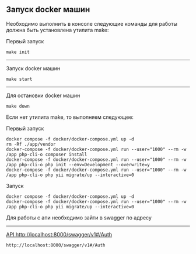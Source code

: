 Запуск docker машин
---
Необходимо выполнить в консоле следующие команды для работы должна быть установлена утилита make:

Первый запуск

```
make init
```

---
Запуск docker машин

```
make start
```

___
Для остановки docker машин

```
make down
```

Если нет утилита make, то выполняем следующее:

Первый запуск

```
docker compose -f docker/docker-compose.yml up -d
rm -Rf ./app/vendor
docker-compose -f docker/docker-compose.yml run --user="1000" --rm -w /app php-cli-o composer install
docker-compose -f docker/docker-compose.yml run --user="1000" --rm -w /app php-cli-o php init --env=Development --overwrite=y
docker-compose -f docker/docker-compose.yml run --user="1000" --rm -w /app php-cli-o php yii migrate/up --interactive=0
```

Запуск

```
docker compose -f docker/docker-compose.yml up -d
docker-compose -f docker/docker-compose.yml run --user="1000" --rm -w /app php-cli-o php yii migrate/up --interactive=0
```

Для работы с апи необходимо зайти в swagger по адресу
___
[API http://localhost:8000/swagger/v1#/Auth](http://localhost:8000/swagger/v1#/Auth)

```
http://localhost:8000/swagger/v1#/Auth
```
